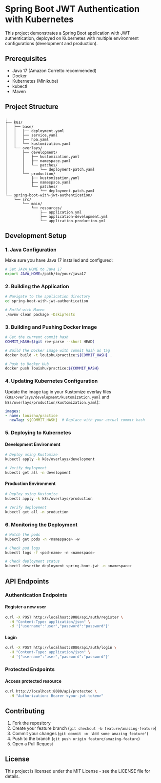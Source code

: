 # Spring Boot JWT Authentication with Kubernetes

This project demonstrates a Spring Boot application with JWT authentication, deployed on Kubernetes with multiple environment configurations (development and production).

## Prerequisites

- Java 17 (Amazon Corretto recommended)
- Docker
- Kubernetes (Minikube)
- kubectl
- Maven

## Project Structure

```
.
├── k8s/
│   ├── base/
│   │   ├── deployment.yaml
│   │   ├── service.yaml
│   │   ├── hpa.yaml
│   │   └── kustomization.yaml
│   └── overlays/
│       ├── development/
│       │   ├── kustomization.yaml
│       │   ├── namespace.yaml
│       │   └── patches/
│       │       └── deployment-patch.yaml
│       └── production/
│           ├── kustomization.yaml
│           ├── namespace.yaml
│           └── patches/
│               └── deployment-patch.yaml
└── spring-boot-with-jwt-authentication/
    └── src/
        └── main/
            └── resources/
                ├── application.yml
                ├── application-development.yml
                └── application-production.yml
```

## Development Setup

### 1. Java Configuration

Make sure you have Java 17 installed and configured:

```bash
# Set JAVA_HOME to Java 17
export JAVA_HOME=/path/to/your/java17
```

### 2. Building the Application

```bash
# Navigate to the application directory
cd spring-boot-with-jwt-authentication

# Build with Maven
./mvnw clean package -DskipTests
```

### 3. Building and Pushing Docker Image

```bash
# Get the current commit hash
COMMIT_HASH=$(git rev-parse --short HEAD)

# Build the Docker image with commit hash as tag
docker build -t louishu/practice:${COMMIT_HASH} .

# Push to Docker Hub
docker push louishu/practice:${COMMIT_HASH}
```

### 4. Updating Kubernetes Configuration

Update the image tag in your Kustomize overlay files (`k8s/overlays/development/kustomization.yaml` and `k8s/overlays/production/kustomization.yaml`):

```yaml
images:
- name: louishu/practice
  newTag: ${COMMIT_HASH}  # Replace with your actual commit hash
```

### 5. Deploying to Kubernetes

#### Development Environment

```bash
# Deploy using Kustomize
kubectl apply -k k8s/overlays/development

# Verify deployment
kubectl get all -n development
```

#### Production Environment

```bash
# Deploy using Kustomize
kubectl apply -k k8s/overlays/production

# Verify deployment
kubectl get all -n production
```

### 6. Monitoring the Deployment

```bash
# Watch the pods
kubectl get pods -n <namespace> -w

# Check pod logs
kubectl logs -f <pod-name> -n <namespace>

# Check deployment status
kubectl describe deployment spring-boot-jwt -n <namespace>
```

## API Endpoints

### Authentication Endpoints

#### Register a new user
```bash
curl -X POST http://localhost:8080/api/auth/register \
  -H "Content-Type: application/json" \
  -d '{"username":"user","password":"password"}'
```

#### Login
```bash
curl -X POST http://localhost:8080/api/auth/login \
  -H "Content-Type: application/json" \
  -d '{"username":"user","password":"password"}'
```

### Protected Endpoints

#### Access protected resource
```bash
curl http://localhost:8080/api/protected \
  -H "Authorization: Bearer <your-jwt-token>"
```

## Contributing

1. Fork the repository
2. Create your feature branch (`git checkout -b feature/amazing-feature`)
3. Commit your changes (`git commit -m 'Add some amazing feature'`)
4. Push to the branch (`git push origin feature/amazing-feature`)
5. Open a Pull Request

## License

This project is licensed under the MIT License - see the LICENSE file for details.
